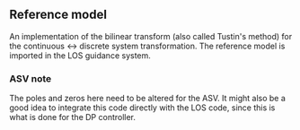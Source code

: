 ## Reference model
An implementation of the bilinear transform (also called Tustin's method) for the continuous <-> discrete system transformation.
The reference model is imported in the LOS guidance system.

### ASV note
The poles and zeros here need to be altered for the ASV. It might also be a good idea to integrate this code directly with the LOS code, since this is what is done for the DP controller.
